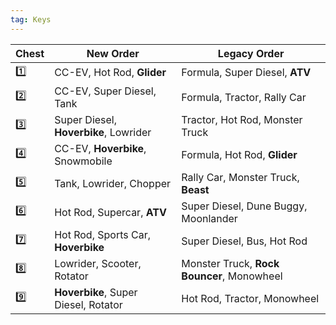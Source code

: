 ```yaml
---
tag: Keys
---
```

Chest | New Order | Legacy Order
-- | -- | --
1️⃣ | CC-EV, Hot Rod, **Glider** | Formula, Super Diesel, **ATV**
2️⃣ | CC-EV, Super Diesel, Tank | Formula, Tractor, Rally Car
3️⃣ | Super Diesel, **Hoverbike**, Lowrider | Tractor, Hot Rod, Monster Truck
4️⃣ | CC-EV, **Hoverbike**, Snowmobile | Formula, Hot Rod, **Glider**
5️⃣ | Tank, Lowrider, Chopper | Rally Car, Monster Truck, **Beast**
6️⃣ | Hot Rod, Supercar, **ATV** | Super Diesel, Dune Buggy, Moonlander
7️⃣ | Hot Rod, Sports Car, **Hoverbike** |  Super Diesel, Bus, Hot Rod
8️⃣ | Lowrider, Scooter, Rotator | Monster Truck, **Rock Bouncer**, Monowheel
9️⃣ | **Hoverbike**, Super Diesel, Rotator | Hot Rod, Tractor, Monowheel



